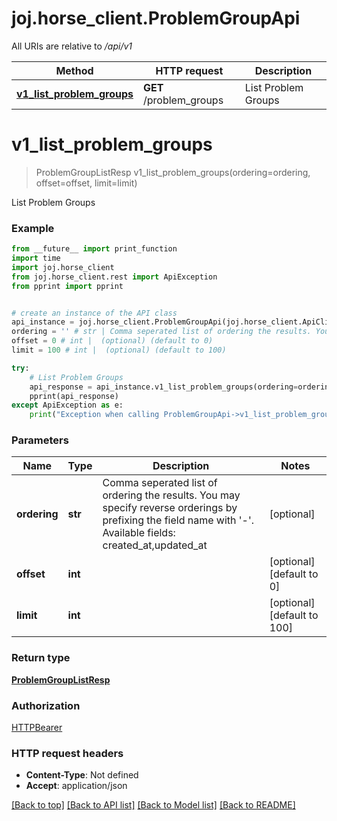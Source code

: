 # joj.horse_client.ProblemGroupApi

All URIs are relative to */api/v1*

Method | HTTP request | Description
------------- | ------------- | -------------
[**v1_list_problem_groups**](ProblemGroupApi.md#v1_list_problem_groups) | **GET** /problem_groups | List Problem Groups

# **v1_list_problem_groups**
> ProblemGroupListResp v1_list_problem_groups(ordering=ordering, offset=offset, limit=limit)

List Problem Groups

### Example
```python
from __future__ import print_function
import time
import joj.horse_client
from joj.horse_client.rest import ApiException
from pprint import pprint


# create an instance of the API class
api_instance = joj.horse_client.ProblemGroupApi(joj.horse_client.ApiClient(configuration))
ordering = '' # str | Comma seperated list of ordering the results. You may specify reverse orderings by prefixing the field name with '-'.  Available fields: created_at,updated_at (optional)
offset = 0 # int |  (optional) (default to 0)
limit = 100 # int |  (optional) (default to 100)

try:
    # List Problem Groups
    api_response = api_instance.v1_list_problem_groups(ordering=ordering, offset=offset, limit=limit)
    pprint(api_response)
except ApiException as e:
    print("Exception when calling ProblemGroupApi->v1_list_problem_groups: %s\n" % e)
```

### Parameters

Name | Type | Description  | Notes
------------- | ------------- | ------------- | -------------
 **ordering** | **str**| Comma seperated list of ordering the results. You may specify reverse orderings by prefixing the field name with &#x27;-&#x27;.  Available fields: created_at,updated_at | [optional] 
 **offset** | **int**|  | [optional] [default to 0]
 **limit** | **int**|  | [optional] [default to 100]

### Return type

[**ProblemGroupListResp**](ProblemGroupListResp.md)

### Authorization

[HTTPBearer](../README.md#HTTPBearer)

### HTTP request headers

 - **Content-Type**: Not defined
 - **Accept**: application/json

[[Back to top]](#) [[Back to API list]](../README.md#documentation-for-api-endpoints) [[Back to Model list]](../README.md#documentation-for-models) [[Back to README]](../README.md)

